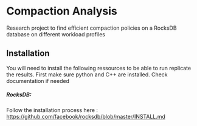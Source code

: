 # Compaction Analysis
Research project to find efficient compaction policies on a RocksDB database on different workload profiles


## Installation

You will need to install the following ressources to be able to run replicate the results.
First make sure python and C++ are installed. Check documentation if needed

##### RocksDB:
Follow the installation process here : https://github.com/facebook/rocksdb/blob/master/INSTALL.md
